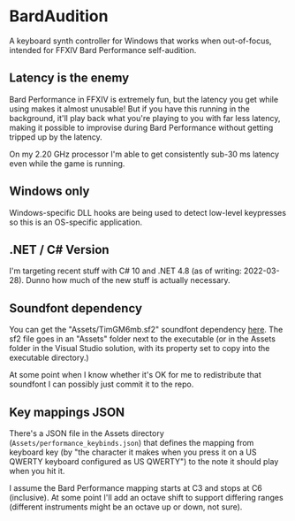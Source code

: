 # BardAudition
A keyboard synth controller for Windows that works when out-of-focus, intended for FFXIV Bard Performance self-audition.

## Latency is the enemy

Bard Performance in FFXIV is extremely fun, but the latency you get while using makes it almost unusable! But if you have this running in the background, it'll play back what you're playing to you with far less latency, making it possible to improvise during Bard Performance without getting tripped up by the latency.

On my 2.20 GHz processor I'm able to get consistently sub-30 ms latency even while the game is running.

## Windows only

Windows-specific DLL hooks are being used to detect low-level keypresses so this is an OS-specific application.

## .NET / C# Version

I'm targeting recent stuff with C# 10 and .NET 4.8 (as of writing: 2022-03-28). Dunno how much of the new stuff is actually necessary.

## Soundfont dependency

You can get the "Assets/TimGM6mb.sf2" soundfont dependency [here](http://www.timbrechbill.com/saxguru/Timidity.php). The sf2 file goes in an "Assets" folder next to the executable (or in the Assets folder in the Visual Studio solution, with its property set to copy into the executable directory.)

At some point when I know whether it's OK for me to redistribute that soundfont I can possibly just commit it to the repo.

## Key mappings JSON

There's a JSON file in the Assets directory (`Assets/performance_keybinds.json`) that defines the mapping from keyboard key (by "the character it makes when you press it on a US QWERTY keyboard configured as US QWERTY") to the note it should play when you hit it.

I assume the Bard Performance mapping starts at C3 and stops at C6 (inclusive). At some point I'll add an octave shift to support differing ranges (different instruments might be an octave up or down, not sure).
